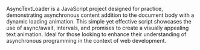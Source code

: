 AsyncTextLoader is a JavaScript project designed for practice, demonstrating asynchronous content addition to the document body with a dynamic loading animation. This simple yet effective script showcases the use of async/await, intervals, and promises to create a visually appealing text animation. Ideal for those looking to enhance their understanding of asynchronous programming in the context of web development.
